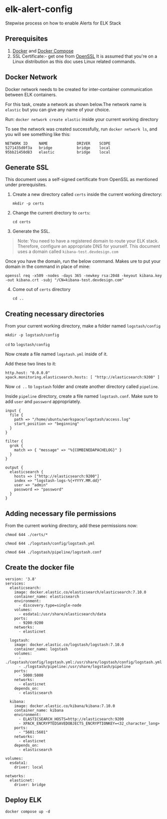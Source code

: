 # elk-alert-config
Stepwise process on how to enable Alerts for ELK Stack
## Prerequisites
1. [Docker](https://docs.docker.com/engine/install/ubuntu/) and [Docker Compose](https://docs.docker.com/compose/install/linux/)
2. SSL Certificate:- get one from [OpenSSL](https://www.openssl.org/)
It is assumed that you're on a Linux distribution as this doc uses Linux related commands.

## Docker Network
Docker network needs to be created for inter-container communication between ELK containers.

For this task, create a network as shown below.The network name is `elastic` but you can give any name of your choice.

Run: `docker network create elastic` inside your current working directory

To see the network was created successfully, run `docker network ls`, and you will see something like this:

```
NETWORK ID     NAME             DRIVER    SCOPE
5271435d0f3a   bridge           bridge    local
95bb21450d83   elastic          bridge    local
```
## Generate SSL
This document uses a self-signed certificate from OpenSSL as mentioned under prerequisites.

1. Create a new directory called `certs` inside the current working directory:
   
   `mkdir -p certs`

3. Change the current drectory to `certs`:
   
   `cd certs`

5. Generate the SSL.

> Note: You need to have a registered domain to route your ELK stack. Therefore, configure an appropriate DNS for yourself. This document uses a domain called `kibana-test.devdesign.com`

Once you have the domain, run the below command. Makes ure to put your domain in the command in place of mine:

`openssl req -x509 -nodes -days 365 -newkey rsa:2048 -keyout kibana.key -out kibana.crt -subj "/CN=kibana-test.devdesign.com"`

4. Come out of `certs` directory

   `cd ..`
## Creating necessary directories
From your current working directory, make a folder named `logstash/config`

`mkdir -p logstash/config`

`cd` to `logstash/config`

Now create a file named `logstash.yml` inside of it.

Add these two lines to it:

```
http.host: "0.0.0.0"
xpack.monitoring.elasticsearch.hosts: [ "http://elasticsearch:9200" ]
```
Now `cd ..` to `logstash` folder and create another directory called `pipeline`.

Inside `pipeline` directory, create a file named `logstash.conf`. Make sure to add `user` and `password` appropriately.

```
input {
  file {
    path => "/home/ubuntu/workspace/logstash/access.log"
    start_position => "beginning"
  }
}

filter {
  grok {
    match => { "message" => "%{COMBINEDAPACHELOG}" }
  }
}

output {
  elasticsearch {
    hosts => ["http://elasticsearch:9200"]
    index => "logstash-logs-%{+YYYY.MM.dd}"
    user => "admin"
    password => "password"
  }
}
```

## Adding necessary file permissions
From the current working directory, add these permissions now:

`chmod 644 ./certs/*`

`chmod 644 ./logstash/config/logstash.yml`

`chmod 644 ./logstash/pipeline/logstash.conf`

## Create the docker file
```
version: '3.8'
services:
  elasticsearch:
    image: docker.elastic.co/elasticsearch/elasticsearch:7.10.0
    container_name: elasticsearch
    environment:
      - discovery.type=single-node
    volumes:
      - esdata1:/usr/share/elasticsearch/data
    ports:
      - 9200:9200
    networks:
      - elasticnet

  logstash:
    image: docker.elastic.co/logstash/logstash:7.10.0
    container_name: logstash
    volumes:
      - ./logstash/config/logstash.yml:/usr/share/logstash/config/logstash.yml
      - ./logstash/pipeline:/usr/share/logstash/pipeline
    ports:
      - 5000:5000
    networks:
      - elasticnet
    depends_on:
      - elasticsearch

  kibana:
    image: docker.elastic.co/kibana/kibana:7.10.0
    container_name: kibana
    environment:
      - ELASTICSEARCH_HOSTS=http://elasticsearch:9200
      - XPACK_ENCRYPTEDSAVEDOBJECTS_ENCRYPTIONKEY=<32_character_long>
    ports:
      - "5601:5601"
    networks:
      - elasticnet
    depends_on:
      - elasticsearch

volumes:
  esdata1:
    driver: local

networks:
  elasticnet:
    driver: bridge
```

## Deploy ELK
`docker compose up -d`
